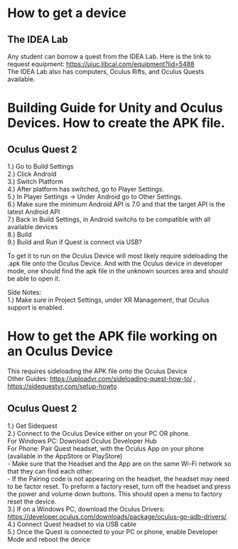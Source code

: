 # How to get a device

## The IDEA Lab
Any student can borrow a quest from the IDEA Lab. Here is the link to request equipment:  https://uiuc.libcal.com/equipment?lid=5488  
The IDEA Lab also has computers, Oculus Rifts, and Oculus Quests available.  

# Building Guide for Unity and Oculus Devices. How to create the APK file.

## Oculus Quest 2
1.) Go to Build Settings  
2.) Click Android  
3.) Switch Platform  
4.) After platform has switched, go to Player Settings.  
5.) In Player Settings -> Under Android go to Other Settings.  
6.) Make sure the minimum Android API is 7.0 and that the target API is the latest Android API  
7.) Back in Build Settings, in Android switchs to be compatible with all available devices  
8.) Build  
9.) Build and Run if Quest is connect via USB?  

To get it to run on the Oculus Device will most likely require sideloading the .apk file onto the Oculus Device. And with the Oculus device in developer mode, one should find the apk file in the unknown sources area and should be able to open it.  

Side Notes:  
1.) Make sure in Project Settings, under XR Management, that Oculus support is enabled.

# How to get the APK file working on an Oculus Device
This requires sideloading the APK file onto the Oculus Device  
Other Guides: https://uploadvr.com/sideloading-quest-how-to/ , https://sidequestvr.com/setup-howto  

## Oculus Quest 2
1.) Get Sidequest  
2.) Connect to the Oculus Device either on your PC OR phone.  
  For Windows PC: Download Oculus Developer Hub  
  For Phone: Pair Quest headset, with the Oculus App on your phone (available in the AppStore or PlayStore)  
             - Make sure that the Headset and the App are on the same Wi-Fi network so that they can find each other.  
             - If the Pairing code is not appearing on the headset, the headset may need to be factor reset. To preform a factory reset, turn off the headset and press the power and volume down buttons. This should open a menu to factory reset the device.  
3.) If on a Windows PC, download the Oculus Drivers: https://developer.oculus.com/downloads/package/oculus-go-adb-drivers/.   
4.) Connect Quest headset to via USB cable  
5.) Once the Quest is connected to your PC or phone, enable Developer Mode and reboot the device  
